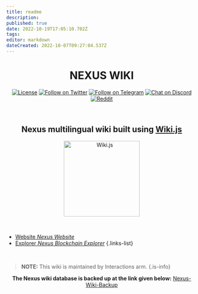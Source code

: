 ```yaml
---
title: readme
description: 
published: true
date: 2022-10-19T17:05:10.702Z
tags: 
editor: markdown
dateCreated: 2022-10-07T09:27:04.537Z
---
```


<div align="center">

# NEXUS WIKI

[![License](https://img.shields.io/badge/license-MIT-blue.svg?style=flat)](https://github.com/requarks/wiki/blob/master/LICENSE)
  [![Follow on Twitter](https://img.shields.io/badge/twitter-%40NexusOfficial-blue.svg?style=flat&logo=twitter&logoColor=white)](https://twitter.com/NexusOfficial) [![Follow on Telegram](https://img.shields.io/badge/telegram-%40NexusOfficial-blue.svg?style=flat&logo=telegram)](https://t.me/NexusOfficial) [![Chat on Discord](https://img.shields.io/badge/discord-join-8D96F6.svg?style=flat&logo=discord&logoColor=white)](https://discord.gg/YZZt8t6Ur5) [![Reddit](https://img.shields.io/badge/reddit-%2Fr%2Fnexus_community-orange?logo=reddit&logoColor=white)](https://www.reddit.com/r/nexus_community/)

&nbsp;
  
## Nexus multilingual wiki built using [Wiki.js](https://js.wiki/)

<img src="https://static.requarks.io/logo/wikijs-full.svg" alt="Wiki.js" width="200" />
  
&nbsp; 
  
</div>

- [Website *Nexus Website*](https://nexus.io)
- [Explorer *Nexus Blockchain Explorer*](https://explorer.nexus.io/)
{.links-list}

&nbsp;
&nbsp; 

>  **NOTE:** This wiki is maintained by Interactions arm.
{.is-info}

<div align="center">

**The Nexus wiki database is backed up at the link given below:**
[Nexus-Wiki-Backup](/en/https://github.com/Interactions-Nexus/Nexus-Wiki)
  
</div>

